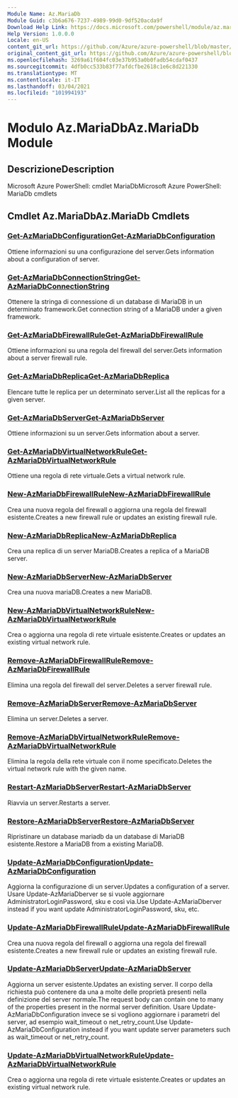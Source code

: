 ```yaml
---
Module Name: Az.MariaDb
Module Guid: c3b6a676-7237-4989-99d0-9df520acda9f
Download Help Link: https://docs.microsoft.com/powershell/module/az.mariadb
Help Version: 1.0.0.0
Locale: en-US
content_git_url: https://github.com/Azure/azure-powershell/blob/master/src/MariaDb/help/Az.MariaDb.md
original_content_git_url: https://github.com/Azure/azure-powershell/blob/master/src/MariaDb/help/Az.MariaDb.md
ms.openlocfilehash: 3269a61f604fc03e37b953a0b0fadb54cdaf0437
ms.sourcegitcommit: 4dfb0cc533b83f77afdcfbe2618c1e6c8d221330
ms.translationtype: MT
ms.contentlocale: it-IT
ms.lasthandoff: 03/04/2021
ms.locfileid: "101994193"
---
```

# <span data-ttu-id="8d35f-101">Modulo Az.MariaDb</span><span class="sxs-lookup"><span data-stu-id="8d35f-101">Az.MariaDb Module</span></span>
## <span data-ttu-id="8d35f-102">Descrizione</span><span class="sxs-lookup"><span data-stu-id="8d35f-102">Description</span></span>
<span data-ttu-id="8d35f-103">Microsoft Azure PowerShell: cmdlet MariaDb</span><span class="sxs-lookup"><span data-stu-id="8d35f-103">Microsoft Azure PowerShell: MariaDb cmdlets</span></span>

## <span data-ttu-id="8d35f-104">Cmdlet Az.MariaDb</span><span class="sxs-lookup"><span data-stu-id="8d35f-104">Az.MariaDb Cmdlets</span></span>
### [<span data-ttu-id="8d35f-105">Get-AzMariaDbConfiguration</span><span class="sxs-lookup"><span data-stu-id="8d35f-105">Get-AzMariaDbConfiguration</span></span>](Get-AzMariaDbConfiguration.md)
<span data-ttu-id="8d35f-106">Ottiene informazioni su una configurazione del server.</span><span class="sxs-lookup"><span data-stu-id="8d35f-106">Gets information about a configuration of server.</span></span>

### [<span data-ttu-id="8d35f-107">Get-AzMariaDbConnectionString</span><span class="sxs-lookup"><span data-stu-id="8d35f-107">Get-AzMariaDbConnectionString</span></span>](Get-AzMariaDbConnectionString.md)
<span data-ttu-id="8d35f-108">Ottenere la stringa di connessione di un database di MariaDB in un determinato framework.</span><span class="sxs-lookup"><span data-stu-id="8d35f-108">Get connection string of a MariaDB under a given framework.</span></span>

### [<span data-ttu-id="8d35f-109">Get-AzMariaDbFirewallRule</span><span class="sxs-lookup"><span data-stu-id="8d35f-109">Get-AzMariaDbFirewallRule</span></span>](Get-AzMariaDbFirewallRule.md)
<span data-ttu-id="8d35f-110">Ottiene informazioni su una regola del firewall del server.</span><span class="sxs-lookup"><span data-stu-id="8d35f-110">Gets information about a server firewall rule.</span></span>

### [<span data-ttu-id="8d35f-111">Get-AzMariaDbReplica</span><span class="sxs-lookup"><span data-stu-id="8d35f-111">Get-AzMariaDbReplica</span></span>](Get-AzMariaDbReplica.md)
<span data-ttu-id="8d35f-112">Elencare tutte le replica per un determinato server.</span><span class="sxs-lookup"><span data-stu-id="8d35f-112">List all the replicas for a given server.</span></span>

### [<span data-ttu-id="8d35f-113">Get-AzMariaDbServer</span><span class="sxs-lookup"><span data-stu-id="8d35f-113">Get-AzMariaDbServer</span></span>](Get-AzMariaDbServer.md)
<span data-ttu-id="8d35f-114">Ottiene informazioni su un server.</span><span class="sxs-lookup"><span data-stu-id="8d35f-114">Gets information about a server.</span></span>

### [<span data-ttu-id="8d35f-115">Get-AzMariaDbVirtualNetworkRule</span><span class="sxs-lookup"><span data-stu-id="8d35f-115">Get-AzMariaDbVirtualNetworkRule</span></span>](Get-AzMariaDbVirtualNetworkRule.md)
<span data-ttu-id="8d35f-116">Ottiene una regola di rete virtuale.</span><span class="sxs-lookup"><span data-stu-id="8d35f-116">Gets a virtual network rule.</span></span>

### [<span data-ttu-id="8d35f-117">New-AzMariaDbFirewallRule</span><span class="sxs-lookup"><span data-stu-id="8d35f-117">New-AzMariaDbFirewallRule</span></span>](New-AzMariaDbFirewallRule.md)
<span data-ttu-id="8d35f-118">Crea una nuova regola del firewall o aggiorna una regola del firewall esistente.</span><span class="sxs-lookup"><span data-stu-id="8d35f-118">Creates a new firewall rule or updates an existing firewall rule.</span></span>

### [<span data-ttu-id="8d35f-119">New-AzMariaDbReplica</span><span class="sxs-lookup"><span data-stu-id="8d35f-119">New-AzMariaDbReplica</span></span>](New-AzMariaDbReplica.md)
<span data-ttu-id="8d35f-120">Crea una replica di un server MariaDB.</span><span class="sxs-lookup"><span data-stu-id="8d35f-120">Creates a replica of a MariaDB server.</span></span>

### [<span data-ttu-id="8d35f-121">New-AzMariaDbServer</span><span class="sxs-lookup"><span data-stu-id="8d35f-121">New-AzMariaDbServer</span></span>](New-AzMariaDbServer.md)
<span data-ttu-id="8d35f-122">Crea una nuova mariaDB.</span><span class="sxs-lookup"><span data-stu-id="8d35f-122">Creates a new MariaDB.</span></span>

### [<span data-ttu-id="8d35f-123">New-AzMariaDbVirtualNetworkRule</span><span class="sxs-lookup"><span data-stu-id="8d35f-123">New-AzMariaDbVirtualNetworkRule</span></span>](New-AzMariaDbVirtualNetworkRule.md)
<span data-ttu-id="8d35f-124">Crea o aggiorna una regola di rete virtuale esistente.</span><span class="sxs-lookup"><span data-stu-id="8d35f-124">Creates or updates an existing virtual network rule.</span></span>

### [<span data-ttu-id="8d35f-125">Remove-AzMariaDbFirewallRule</span><span class="sxs-lookup"><span data-stu-id="8d35f-125">Remove-AzMariaDbFirewallRule</span></span>](Remove-AzMariaDbFirewallRule.md)
<span data-ttu-id="8d35f-126">Elimina una regola del firewall del server.</span><span class="sxs-lookup"><span data-stu-id="8d35f-126">Deletes a server firewall rule.</span></span>

### [<span data-ttu-id="8d35f-127">Remove-AzMariaDbServer</span><span class="sxs-lookup"><span data-stu-id="8d35f-127">Remove-AzMariaDbServer</span></span>](Remove-AzMariaDbServer.md)
<span data-ttu-id="8d35f-128">Elimina un server.</span><span class="sxs-lookup"><span data-stu-id="8d35f-128">Deletes a server.</span></span>

### [<span data-ttu-id="8d35f-129">Remove-AzMariaDbVirtualNetworkRule</span><span class="sxs-lookup"><span data-stu-id="8d35f-129">Remove-AzMariaDbVirtualNetworkRule</span></span>](Remove-AzMariaDbVirtualNetworkRule.md)
<span data-ttu-id="8d35f-130">Elimina la regola della rete virtuale con il nome specificato.</span><span class="sxs-lookup"><span data-stu-id="8d35f-130">Deletes the virtual network rule with the given name.</span></span>

### [<span data-ttu-id="8d35f-131">Restart-AzMariaDbServer</span><span class="sxs-lookup"><span data-stu-id="8d35f-131">Restart-AzMariaDbServer</span></span>](Restart-AzMariaDbServer.md)
<span data-ttu-id="8d35f-132">Riavvia un server.</span><span class="sxs-lookup"><span data-stu-id="8d35f-132">Restarts a server.</span></span>

### [<span data-ttu-id="8d35f-133">Restore-AzMariaDbServer</span><span class="sxs-lookup"><span data-stu-id="8d35f-133">Restore-AzMariaDbServer</span></span>](Restore-AzMariaDbServer.md)
<span data-ttu-id="8d35f-134">Ripristinare un database mariadb da un database di MariaDB esistente.</span><span class="sxs-lookup"><span data-stu-id="8d35f-134">Restore a MariaDB from a existing MariaDB.</span></span>

### [<span data-ttu-id="8d35f-135">Update-AzMariaDbConfiguration</span><span class="sxs-lookup"><span data-stu-id="8d35f-135">Update-AzMariaDbConfiguration</span></span>](Update-AzMariaDbConfiguration.md)
<span data-ttu-id="8d35f-136">Aggiorna la configurazione di un server.</span><span class="sxs-lookup"><span data-stu-id="8d35f-136">Updates a configuration of a server.</span></span>
<span data-ttu-id="8d35f-137">Usare Update-AzMariaDberver se si vuole aggiornare AdministratorLoginPassword, sku e così via.</span><span class="sxs-lookup"><span data-stu-id="8d35f-137">Use Update-AzMariaDberver instead if you want update AdministratorLoginPassword, sku, etc.</span></span>

### [<span data-ttu-id="8d35f-138">Update-AzMariaDbFirewallRule</span><span class="sxs-lookup"><span data-stu-id="8d35f-138">Update-AzMariaDbFirewallRule</span></span>](Update-AzMariaDbFirewallRule.md)
<span data-ttu-id="8d35f-139">Crea una nuova regola del firewall o aggiorna una regola del firewall esistente.</span><span class="sxs-lookup"><span data-stu-id="8d35f-139">Creates a new firewall rule or updates an existing firewall rule.</span></span>

### [<span data-ttu-id="8d35f-140">Update-AzMariaDbServer</span><span class="sxs-lookup"><span data-stu-id="8d35f-140">Update-AzMariaDbServer</span></span>](Update-AzMariaDbServer.md)
<span data-ttu-id="8d35f-141">Aggiorna un server esistente.</span><span class="sxs-lookup"><span data-stu-id="8d35f-141">Updates an existing server.</span></span>
<span data-ttu-id="8d35f-142">Il corpo della richiesta può contenere da una a molte delle proprietà presenti nella definizione del server normale.</span><span class="sxs-lookup"><span data-stu-id="8d35f-142">The request body can contain one to many of the properties present in the normal server definition.</span></span>
<span data-ttu-id="8d35f-143">Usare Update-AzMariaDbConfiguration invece se si vogliono aggiornare i parametri del server, ad esempio wait_timeout o net_retry_count.</span><span class="sxs-lookup"><span data-stu-id="8d35f-143">Use Update-AzMariaDbConfiguration instead if you want update server parameters such as wait_timeout or net_retry_count.</span></span>

### [<span data-ttu-id="8d35f-144">Update-AzMariaDbVirtualNetworkRule</span><span class="sxs-lookup"><span data-stu-id="8d35f-144">Update-AzMariaDbVirtualNetworkRule</span></span>](Update-AzMariaDbVirtualNetworkRule.md)
<span data-ttu-id="8d35f-145">Crea o aggiorna una regola di rete virtuale esistente.</span><span class="sxs-lookup"><span data-stu-id="8d35f-145">Creates or updates an existing virtual network rule.</span></span>

